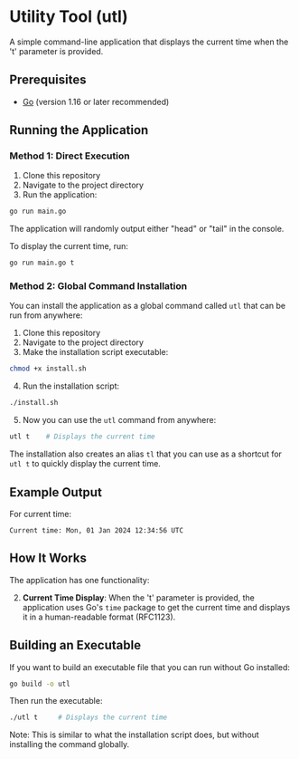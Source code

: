 # Utility Tool (utl)

A simple command-line application that displays the current time when the 't' parameter is provided.

## Prerequisites

- [Go](https://golang.org/dl/) (version 1.16 or later recommended)

## Running the Application

### Method 1: Direct Execution

1. Clone this repository
2. Navigate to the project directory
3. Run the application:

```bash
go run main.go
```

The application will randomly output either "head" or "tail" in the console.

To display the current time, run:

```bash
go run main.go t
```

### Method 2: Global Command Installation

You can install the application as a global command called `utl` that can be run from anywhere:

1. Clone this repository
2. Navigate to the project directory
3. Make the installation script executable:

```bash
chmod +x install.sh
```

4. Run the installation script:

```bash
./install.sh
```

5. Now you can use the `utl` command from anywhere:

```bash
utl t    # Displays the current time
```

The installation also creates an alias `tl` that you can use as a shortcut for `utl t` to quickly display the current time.

## Example Output

For current time:
```
Current time: Mon, 01 Jan 2024 12:34:56 UTC
```

## How It Works

The application has one functionality:

2. **Current Time Display**: When the 't' parameter is provided, the application uses Go's `time` package to get the current time and displays it in a human-readable format (RFC1123).

## Building an Executable

If you want to build an executable file that you can run without Go installed:

```bash
go build -o utl
```

Then run the executable:

```bash
./utl t     # Displays the current time
```

Note: This is similar to what the installation script does, but without installing the command globally.
